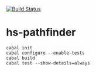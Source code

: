 [![Build Status](https://travis-ci.org/dsaenztagarro/haskell-paizo.svg)](https://travis-ci.org/dsaenztagarro/haskell-paizo)

# hs-pathfinder

```
cabal init
cabal configure --enable-tests
cabal build
cabal test --show-details=always
```